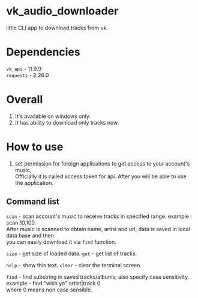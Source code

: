 # vk_audio_downloader
little CLI app to download tracks from vk.

# Dependencies
```vk_api```   - 11.9.9<br>
```requests``` - 2.26.0<br>

# Overall
1. It's available on windows only.<br>
2. It has ability to download only tracks now.<br>


# How to use
1. set permission for foreign applications to get access to your account's music,<br>
Officially it is called access token for api.
After you will be able to use the application.

## Command list
```scan``` - scan account's music to receive tracks in specified range. example : scan  10,100.<br>
After music is scanned to obtain name, artist and url, data is saved in local data base and then<br>
you can easily download it via ```find``` function.<br>

```size``` - get size of loaded data.
```get``` - get list of tracks.

```help``` - show this text.
```clear``` - clear the terminal screen.

```find``` - find substring in saved tracks/albums, also specify case sensitivity. example - find "wish yo" artist|track 0<br>
              where 0 means non case sensible.
